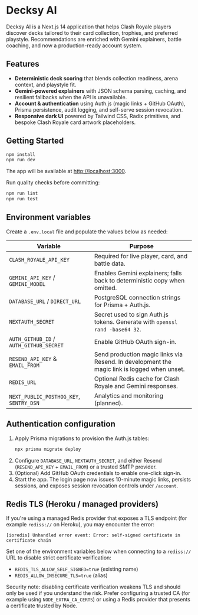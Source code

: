 # Decksy AI

Decksy AI is a Next.js 14 application that helps Clash Royale players discover decks tailored to their card collection, trophies, and preferred playstyle. Recommendations are enriched with Gemini explainers, battle coaching, and now a production-ready account system.

## Features

- **Deterministic deck scoring** that blends collection readiness, arena context, and playstyle fit.
- **Gemini-powered explainers** with JSON schema parsing, caching, and resilient fallbacks when the API is unavailable.
- **Account & authentication** using Auth.js (magic links + GitHub OAuth), Prisma persistence, audit logging, and self-serve session revocation.
- **Responsive dark UI** powered by Tailwind CSS, Radix primitives, and bespoke Clash Royale card artwork placeholders.

## Getting Started

```bash
npm install
npm run dev
```

The app will be available at [http://localhost:3000](http://localhost:3000).

Run quality checks before committing:

```bash
npm run lint
npm run test
```

## Environment variables

Create a `.env.local` file and populate the values below as needed:

| Variable | Purpose |
| --- | --- |
| `CLASH_ROYALE_API_KEY` | Required for live player, card, and battle data. |
| `GEMINI_API_KEY` / `GEMINI_MODEL` | Enables Gemini explainers; falls back to deterministic copy when omitted. |
| `DATABASE_URL` / `DIRECT_URL` | PostgreSQL connection strings for Prisma + Auth.js. |
| `NEXTAUTH_SECRET` | Secret used to sign Auth.js tokens. Generate with `openssl rand -base64 32`. |
| `AUTH_GITHUB_ID` / `AUTH_GITHUB_SECRET` | Enable GitHub OAuth sign-in. |
| `RESEND_API_KEY` & `EMAIL_FROM` | Send production magic links via Resend. In development the magic link is logged when unset. |
| `REDIS_URL` | Optional Redis cache for Clash Royale and Gemini responses. |
| `NEXT_PUBLIC_POSTHOG_KEY`, `SENTRY_DSN` | Analytics and monitoring (planned). |

## Authentication configuration

1. Apply Prisma migrations to provision the Auth.js tables:
   ```bash
   npx prisma migrate deploy
   ```
2. Configure `DATABASE_URL`, `NEXTAUTH_SECRET`, and either Resend (`RESEND_API_KEY` + `EMAIL_FROM`) or a trusted SMTP provider.
3. (Optional) Add GitHub OAuth credentials to enable one-click sign-in.
4. Start the app. The login page now issues 10-minute magic links, persists sessions, and exposes session revocation controls under `/account`.

## Redis TLS (Heroku / managed providers)

If you're using a managed Redis provider that exposes a TLS endpoint (for example `rediss://` on Heroku), you may encounter the error:

```
[ioredis] Unhandled error event: Error: self-signed certificate in certificate chain
```

Set one of the environment variables below when connecting to a `rediss://` URL to disable strict certificate verification:

- `REDIS_TLS_ALLOW_SELF_SIGNED=true` (existing name)
- `REDIS_ALLOW_INSECURE_TLS=true` (alias)

Security note: disabling certificate verification weakens TLS and should only be used if you understand the risk. Prefer configuring a trusted CA (for example using `NODE_EXTRA_CA_CERTS`) or using a Redis provider that presents a certificate trusted by Node.
